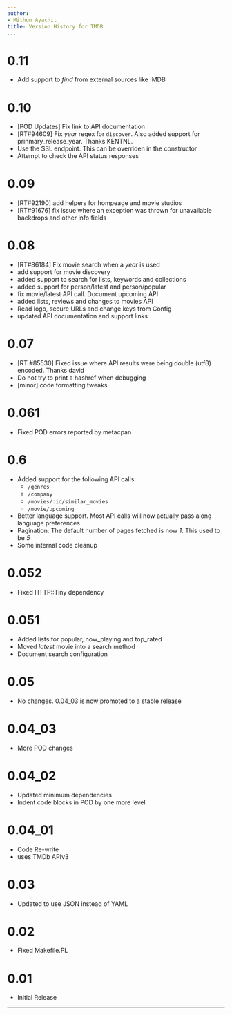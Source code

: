 ```yaml
---
author:
- Mithun Ayachit
title: Version History for TMDB
...
```


# 0.11

-   Add support to *find* from external sources like IMDB

# 0.10

-   [POD Updates] Fix link to API documentation
-   [RT\#94609] Fix *year* regex for `discover`. Also added support for
    prinmary\_release\_year. Thanks KENTNL.
-   Use the SSL endpoint. This can be overriden in the constructor
-   Attempt to check the API status responses

# 0.09

-   [RT\#92190] add helpers for hompeage and movie studios
-   [RT\#91676] fix issue where an exception was thrown for unavailable
    backdrops and other info fields

# 0.08

-   [RT\#86184] Fix movie search when a *year* is used
-   add support for movie discovery
-   added support to search for lists, keywords and collections
-   added support for person/latest and person/popular
-   fix movie/latest API call. Document upcoming API
-   added lists, reviews and changes to movies API
-   Read logo, secure URLs and change keys from Config
-   updated API documentation and support links

# 0.07

-   [RT \#85530] Fixed issue where API results were being double (utf8)
    encoded. Thanks david
-   Do not try to print a hashref when debugging
-   [minor] code formatting tweaks

# 0.061

-   Fixed POD errors reported by metacpan

# 0.6

-   Added support for the following API calls:
    -   `/genres`
    -   `/company`
    -   `/movies/:id/similar_movies`
    -   `/movie/upcoming`
-   Better language support. Most API calls will now actually pass along
    language preferences
-   Pagination: The default number of pages fetched is now *1*. This
    used to be *5*
-   Some internal code cleanup

# 0.052

-   Fixed HTTP::Tiny dependency

# 0.051

-   Added lists for popular, now\_playing and top\_rated
-   Moved *latest* movie into a search method
-   Document search configuration

# 0.05

-   No changes. 0.04\_03 is now promoted to a stable release

# 0.04\_03

-   More POD changes

# 0.04\_02

-   Updated minimum dependencies
-   Indent code blocks in POD by one more level

# 0.04\_01

-   Code Re-write
-   uses TMDb APIv3

# 0.03

-   Updated to use JSON instead of YAML

# 0.02

-   Fixed Makefile.PL

# 0.01

-   Initial Release

* * * * *
